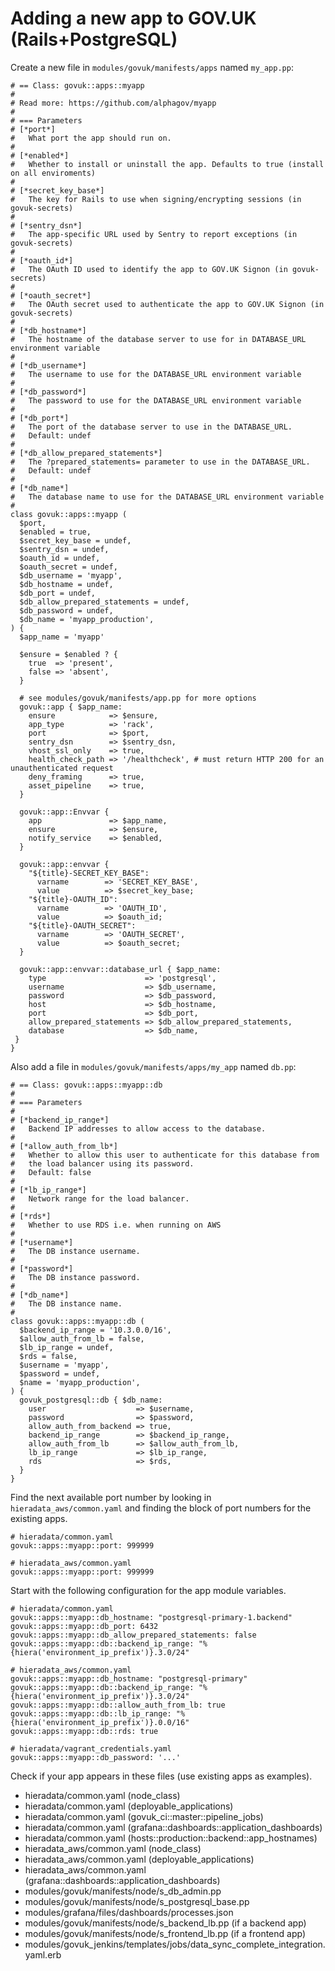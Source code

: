 [govuk-secrets]: https://github.com/alphagov/govuk-secrets

# Adding a new app to GOV.UK (Rails+PostgreSQL)

Create a new file in `modules/govuk/manifests/apps` named `my_app.pp`:

```
# == Class: govuk::apps::myapp
#
# Read more: https://github.com/alphagov/myapp
#
# === Parameters
# [*port*]
#   What port the app should run on.
#
# [*enabled*]
#   Whether to install or uninstall the app. Defaults to true (install on all enviroments)
#
# [*secret_key_base*]
#   The key for Rails to use when signing/encrypting sessions (in govuk-secrets)
#
# [*sentry_dsn*]
#   The app-specific URL used by Sentry to report exceptions (in govuk-secrets)
#
# [*oauth_id*]
#   The OAuth ID used to identify the app to GOV.UK Signon (in govuk-secrets)
#
# [*oauth_secret*]
#   The OAuth secret used to authenticate the app to GOV.UK Signon (in govuk-secrets)
#
# [*db_hostname*]
#   The hostname of the database server to use for in DATABASE_URL environment variable
#
# [*db_username*]
#   The username to use for the DATABASE_URL environment variable
#
# [*db_password*]
#   The password to use for the DATABASE_URL environment variable
#
# [*db_port*]
#   The port of the database server to use in the DATABASE_URL.
#   Default: undef
#
# [*db_allow_prepared_statements*]
#   The ?prepared_statements= parameter to use in the DATABASE_URL.
#   Default: undef
#
# [*db_name*]
#   The database name to use for the DATABASE_URL environment variable
#
class govuk::apps::myapp (
  $port,
  $enabled = true,
  $secret_key_base = undef,
  $sentry_dsn = undef,
  $oauth_id = undef,
  $oauth_secret = undef,
  $db_username = 'myapp',
  $db_hostname = undef,
  $db_port = undef,
  $db_allow_prepared_statements = undef,
  $db_password = undef,
  $db_name = 'myapp_production',
) {
  $app_name = 'myapp'

  $ensure = $enabled ? {
    true  => 'present',
    false => 'absent',
  }

  # see modules/govuk/manifests/app.pp for more options
  govuk::app { $app_name:
    ensure            => $ensure,
    app_type          => 'rack',
    port              => $port,
    sentry_dsn        => $sentry_dsn,
    vhost_ssl_only    => true,
    health_check_path => '/healthcheck', # must return HTTP 200 for an unauthenticated request
    deny_framing      => true,
    asset_pipeline    => true,
  }

  govuk::app::Envvar {
    app               => $app_name,
    ensure            => $ensure,
    notify_service    => $enabled,
  }

  govuk::app::envvar {
    "${title}-SECRET_KEY_BASE":
      varname        => 'SECRET_KEY_BASE',
      value          => $secret_key_base;
    "${title}-OAUTH_ID":
      varname        => 'OAUTH_ID',
      value          => $oauth_id;
    "${title}-OAUTH_SECRET":
      varname        => 'OAUTH_SECRET',
      value          => $oauth_secret;
  }

  govuk::app::envvar::database_url { $app_name:
    type                      => 'postgresql',
    username                  => $db_username,
    password                  => $db_password,
    host                      => $db_hostname,
    port                      => $db_port,
    allow_prepared_statements => $db_allow_prepared_statements,
    database                  => $db_name,
 }
}
```

Also add a file in `modules/govuk/manifests/apps/my_app` named `db.pp`:

```
# == Class: govuk::apps::myapp::db
#
# === Parameters
#
# [*backend_ip_range*]
#   Backend IP addresses to allow access to the database.
#
# [*allow_auth_from_lb*]
#   Whether to allow this user to authenticate for this database from
#   the load balancer using its password.
#   Default: false
#
# [*lb_ip_range*]
#   Network range for the load balancer.
#
# [*rds*]
#   Whether to use RDS i.e. when running on AWS
#
# [*username*]
#   The DB instance username.
#
# [*password*]
#   The DB instance password.
#
# [*db_name*]
#   The DB instance name.
#
class govuk::apps::myapp::db (
  $backend_ip_range = '10.3.0.0/16',
  $allow_auth_from_lb = false,
  $lb_ip_range = undef,
  $rds = false,
  $username = 'myapp',
  $password = undef,
  $name = 'myapp_production',
) {
  govuk_postgresql::db { $db_name:
    user                    => $username,
    password                => $password,
    allow_auth_from_backend => true,
    backend_ip_range        => $backend_ip_range,
    allow_auth_from_lb      => $allow_auth_from_lb,
    lb_ip_range             => $lb_ip_range,
    rds                     => $rds,
  }
}
```

Find the next available port number by looking in `hieradata_aws/common.yaml`
and finding the block of port numbers for the existing apps.

```
# hieradata/common.yaml
govuk::apps::myapp::port: 999999

# hieradata_aws/common.yaml
govuk::apps::myapp::port: 999999
```

Start with the following configuration for the app module variables.

```
# hieradata/common.yaml
govuk::apps::myapp::db_hostname: "postgresql-primary-1.backend"
govuk::apps::myapp::db_port: 6432
govuk::apps::myapp::db_allow_prepared_statements: false
govuk::apps::myapp::db::backend_ip_range: "%{hiera('environment_ip_prefix')}.3.0/24"

# hieradata_aws/common.yaml
govuk::apps::myapp::db_hostname: "postgresql-primary"
govuk::apps::myapp::db::backend_ip_range: "%{hiera('environment_ip_prefix')}.3.0/24"
govuk::apps::myapp::db::allow_auth_from_lb: true
govuk::apps::myapp::db::lb_ip_range: "%{hiera('environment_ip_prefix')}.0.0/16"
govuk::apps::myapp::db::rds: true

# hieradata/vagrant_credentials.yaml
govuk::apps::myapp::db_password: '...'
```

Check if your app appears in these files (use existing apps as examples).

  * hieradata/common.yaml (node_class)
  * hieradata/common.yaml (deployable_applications)
  * hieradata/common.yaml (govuk_ci::master::pipeline_jobs)
  * hieradata/common.yaml (grafana::dashboards::application_dashboards)
  * hieradata/common.yaml (hosts::production::backend::app_hostnames)
  * hieradata_aws/common.yaml (node_class)
  * hieradata_aws/common.yaml (deployable_applications)
  * hieradata_aws/common.yaml (grafana::dashboards::application_dashboards)
  * modules/govuk/manifests/node/s_db_admin.pp
  * modules/govuk/manifests/node/s_postgresql_base.pp
  * modules/grafana/files/dashboards/processes.json
  * modules/govuk/manifests/node/s_backend_lb.pp (if a backend app)
  * modules/govuk/manifests/node/s_frontend_lb.pp (if a frontend app)
  * modules/govuk_jenkins/templates/jobs/data_sync_complete_integration.yaml.erb
